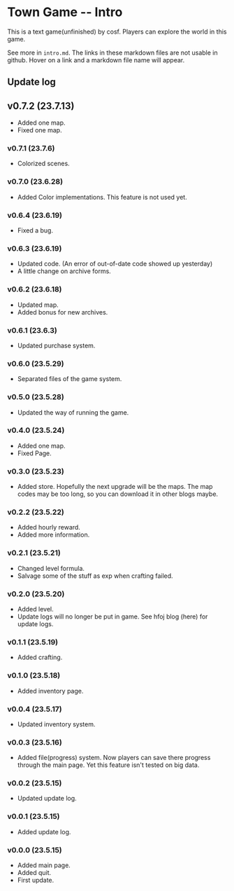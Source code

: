 # Town Game -- Intro

This is a text game(unfinished) by cosf. Players can explore the world in this game.

See more in `intro.md`. The links in these markdown files are not usable in github. Hover on a link and a markdown file name will appear.

## Update log

## v0.7.2 (23.7.13)

- Added one map.
- Fixed one map.

### v0.7.1 (23.7.6)

- Colorized scenes.

### v0.7.0 (23.6.28)

- Added Color implementations.
  This feature is not used yet.

### v0.6.4 (23.6.19)

- Fixed a bug.

### v0.6.3 (23.6.19)

- Updated code. (An error of out-of-date code showed up yesterday)
- A little change on archive forms.

### v0.6.2 (23.6.18)

- Updated map.
- Added bonus for new archives.

### v0.6.1 (23.6.3)

- Updated purchase system.

### v0.6.0 (23.5.29)

- Separated files of the game system.

### v0.5.0 (23.5.28)

- Updated the way of running the game.

### v0.4.0 (23.5.24)

- Added one map.
- Fixed Page.

### v0.3.0 (23.5.23)

- Added store.
  Hopefully the next upgrade will be the maps.
  The map codes may be too long, so you can download it in other blogs maybe.

### v0.2.2 (23.5.22)

- Added hourly reward.
- Added more information.

### v0.2.1 (23.5.21)

- Changed level formula.
- Salvage some of the stuff as exp when crafting failed.

### v0.2.0 (23.5.20)

- Added level.
- Update logs will no longer be put in game.
  See hfoj blog (here) for update logs.

### v0.1.1 (23.5.19)

- Added crafting.

### v0.1.0 (23.5.18)

- Added inventory page.

### v0.0.4 (23.5.17)

- Updated inventory system.

### v0.0.3 (23.5.16)

- Added file(progress) system.
  Now players can save there progress through the main page.
  Yet this feature isn't tested on big data.

### v0.0.2 (23.5.15)

- Updated update log.

### v0.0.1 (23.5.15)

- Added update log.

### v0.0.0 (23.5.15)

- Added main page.
- Added quit.
- First update.

